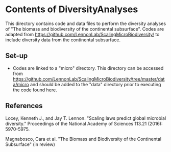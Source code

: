 # Contents of DiversityAnalyses

This directory contains code and data files to perform the diversity analyses of "The biomass and biodiversity of the continental subsurface". Codes are adapted from https://github.com/LennonLab/ScalingMicroBiodiversity/ to include diversity data from the continental subsurface.

## Set-up 

* Codes are linked to a "micro" directory. This directory can be accessed from  https://github.com/LennonLab/ScalingMicroBiodiversity/tree/master/data/micro and should be added to the "data" directory prior to executing the code found here.

## References
Locey, Kenneth J., and Jay T. Lennon. "Scaling laws predict global microbial diversity." Proceedings of the National Academy of Sciences 113.21 (2016): 5970-5975.

Magnabosco, Cara et al. "The Biomass and Biodiversity of the Continental Subsurface" (in review)
